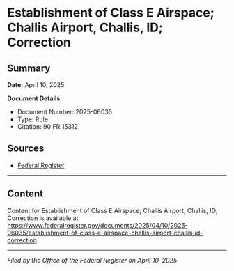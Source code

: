 # Establishment of Class E Airspace; Challis Airport, Challis, ID; Correction

## Summary

**Date:** April 10, 2025

**Document Details:**
- Document Number: 2025-06035
- Type: Rule
- Citation: 90 FR 15312

## Sources
- [Federal Register](https://www.federalregister.gov/documents/2025/04/10/2025-06035/establishment-of-class-e-airspace-challis-airport-challis-id-correction)

---

## Content

Content for Establishment of Class E Airspace; Challis Airport, Challis, ID; Correction is available at https://www.federalregister.gov/documents/2025/04/10/2025-06035/establishment-of-class-e-airspace-challis-airport-challis-id-correction.

---

*Filed by the Office of the Federal Register on April 10, 2025*

